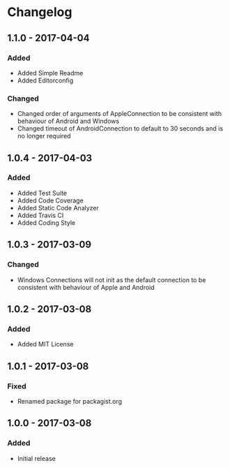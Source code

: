 # Changelog

## 1.1.0 - 2017-04-04

### Added

* Added Simple Readme
* Added Editorconfig

### Changed

* Changed order of arguments of AppleConnection to be consistent with behaviour of Android and Windows
* Changed timeout of AndroidConnection to default to 30 seconds and is no longer required

## 1.0.4 - 2017-04-03

### Added

* Added Test Suite
* Added Code Coverage
* Added Static Code Analyzer
* Added Travis CI
* Added Coding Style

## 1.0.3 - 2017-03-09

### Changed

* Windows Connections will not init as the default connection to be consistent with behaviour of Apple and Android

## 1.0.2 - 2017-03-08

### Added

* Added MIT License

## 1.0.1 - 2017-03-08

### Fixed

* Renamed package for packagist.org

## 1.0.0 - 2017-03-08

### Added

* Initial release
